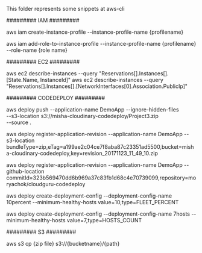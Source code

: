 This folder represents some snippets at aws-cli


######### IAM #########


aws iam create-instance-profile --instance-profile-name {profilename}

aws iam add-role-to-instance-profile --instance-profile-name {profilename} --role-name {role name}


######### EC2 #########

aws ec2 describe-instances --query "Reservations[].Instances[].[State.Name, InstanceId]"
aws ec2 describe-instances --query "Reservations[].Instances[].[NetworkInterfaces[0].Association.PublicIp]"


######### CODEDEPLOY #########

aws deploy push --application-name DemoApp --ignore-hidden-files\
      --s3-location s3://misha-cloudinary-codedeploy/Project3.zip \
      --source .

aws deploy register-application-revision --application-name DemoApp --s3-location bundleType=zip,eTag=a199ae2c04ce7f8aba87c23351ad5500,bucket=misha-cloudinary-codedeploy,key=revision_20171123_11_49_10.zip

aws deploy register-application-revision --application-name DemoApp --github-location commitId=323b569470dd6b969a37c83fb1d68c4e70739099,repository=moryachok/cloudguru-codedeploy

aws deploy create-deployment-config --deployment-config-name 10percent --minimum-healthy-hosts value=10,type=FLEET_PERCENT

aws deploy create-deployment-config --deployment-config-name 7hosts --minimum-healthy-hosts value=7,type=HOSTS_COUNT


######### S3 #########

aws s3 cp  {zip file} s3://{bucketname}/{path}

